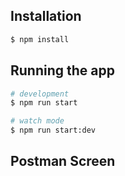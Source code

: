 ## Installation

```bash
$ npm install
```

## Running the app

```bash
# development
$ npm run start

# watch mode
$ npm run start:dev
``` 

## Postman Screen
